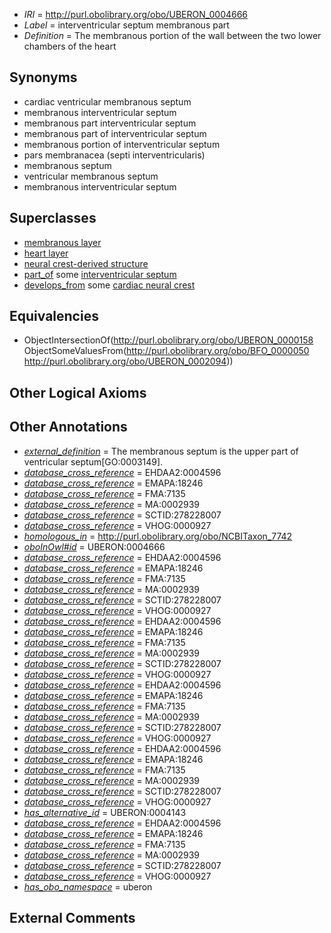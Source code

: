 * *IRI* = http://purl.obolibrary.org/obo/UBERON_0004666
 * *Label* = interventricular septum membranous part
 * *Definition* = The membranous portion of the wall between the two lower chambers of the heart

## Synonyms

 * cardiac ventricular membranous septum
 * membranous interventricular septum
 * membranous part interventricular septum
 * membranous part of interventricular septum
 * membranous portion of interventricular septum
 * pars membranacea (septi interventricularis)
 * membranous septum
 * ventricular membranous septum
 * membranous interventricular septum

## Superclasses

 * [membranous layer](../../UBERON/58/UBERON_0000158.md)
 * [heart layer](../../UBERON/83/UBERON_0005983.md)
 * [neural crest-derived structure](../../UBERON/13/UBERON_0010313.md)
 * [part_of](../../BFO/50/BFO_0000050.md) some [interventricular septum](../../UBERON/94/UBERON_0002094.md)
 * [develops_from](../../RO/02/RO_0002202.md) some [cardiac neural crest](../../UBERON/95/UBERON_0000095.md)

## Equivalencies

 * ObjectIntersectionOf(<http://purl.obolibrary.org/obo/UBERON_0000158> ObjectSomeValuesFrom(<http://purl.obolibrary.org/obo/BFO_0000050> <http://purl.obolibrary.org/obo/UBERON_0002094>))

## Other Logical Axioms


## Other Annotations

 * *[external_definition](../../UBPROP/01/UBPROP_0000001.md)* = The membranous septum is the upper part of ventricular septum[GO:0003149].
 * *[database_cross_reference](../../ef/oboInOwl#hasDbXref.md)* = EHDAA2:0004596
 * *[database_cross_reference](../../ef/oboInOwl#hasDbXref.md)* = EMAPA:18246
 * *[database_cross_reference](../../ef/oboInOwl#hasDbXref.md)* = FMA:7135
 * *[database_cross_reference](../../ef/oboInOwl#hasDbXref.md)* = MA:0002939
 * *[database_cross_reference](../../ef/oboInOwl#hasDbXref.md)* = SCTID:278228007
 * *[database_cross_reference](../../ef/oboInOwl#hasDbXref.md)* = VHOG:0000927
 * *[homologous_in](../../core#homologous/in/core#homologous_in.md)* = http://purl.obolibrary.org/obo/NCBITaxon_7742
 * *[oboInOwl#id](../../id/oboInOwl#id.md)* = UBERON:0004666
 * *[database_cross_reference](../../ef/oboInOwl#hasDbXref.md)* = EHDAA2:0004596
 * *[database_cross_reference](../../ef/oboInOwl#hasDbXref.md)* = EMAPA:18246
 * *[database_cross_reference](../../ef/oboInOwl#hasDbXref.md)* = FMA:7135
 * *[database_cross_reference](../../ef/oboInOwl#hasDbXref.md)* = MA:0002939
 * *[database_cross_reference](../../ef/oboInOwl#hasDbXref.md)* = SCTID:278228007
 * *[database_cross_reference](../../ef/oboInOwl#hasDbXref.md)* = VHOG:0000927
 * *[database_cross_reference](../../ef/oboInOwl#hasDbXref.md)* = EHDAA2:0004596
 * *[database_cross_reference](../../ef/oboInOwl#hasDbXref.md)* = EMAPA:18246
 * *[database_cross_reference](../../ef/oboInOwl#hasDbXref.md)* = FMA:7135
 * *[database_cross_reference](../../ef/oboInOwl#hasDbXref.md)* = MA:0002939
 * *[database_cross_reference](../../ef/oboInOwl#hasDbXref.md)* = SCTID:278228007
 * *[database_cross_reference](../../ef/oboInOwl#hasDbXref.md)* = VHOG:0000927
 * *[database_cross_reference](../../ef/oboInOwl#hasDbXref.md)* = EHDAA2:0004596
 * *[database_cross_reference](../../ef/oboInOwl#hasDbXref.md)* = EMAPA:18246
 * *[database_cross_reference](../../ef/oboInOwl#hasDbXref.md)* = FMA:7135
 * *[database_cross_reference](../../ef/oboInOwl#hasDbXref.md)* = MA:0002939
 * *[database_cross_reference](../../ef/oboInOwl#hasDbXref.md)* = SCTID:278228007
 * *[database_cross_reference](../../ef/oboInOwl#hasDbXref.md)* = VHOG:0000927
 * *[database_cross_reference](../../ef/oboInOwl#hasDbXref.md)* = EHDAA2:0004596
 * *[database_cross_reference](../../ef/oboInOwl#hasDbXref.md)* = EMAPA:18246
 * *[database_cross_reference](../../ef/oboInOwl#hasDbXref.md)* = FMA:7135
 * *[database_cross_reference](../../ef/oboInOwl#hasDbXref.md)* = MA:0002939
 * *[database_cross_reference](../../ef/oboInOwl#hasDbXref.md)* = SCTID:278228007
 * *[database_cross_reference](../../ef/oboInOwl#hasDbXref.md)* = VHOG:0000927
 * *[has_alternative_id](../../Id/oboInOwl#hasAlternativeId.md)* = UBERON:0004143
 * *[database_cross_reference](../../ef/oboInOwl#hasDbXref.md)* = EHDAA2:0004596
 * *[database_cross_reference](../../ef/oboInOwl#hasDbXref.md)* = EMAPA:18246
 * *[database_cross_reference](../../ef/oboInOwl#hasDbXref.md)* = FMA:7135
 * *[database_cross_reference](../../ef/oboInOwl#hasDbXref.md)* = MA:0002939
 * *[database_cross_reference](../../ef/oboInOwl#hasDbXref.md)* = SCTID:278228007
 * *[database_cross_reference](../../ef/oboInOwl#hasDbXref.md)* = VHOG:0000927
 * *[has_obo_namespace](../../ce/oboInOwl#hasOBONamespace.md)* = uberon

## External Comments

